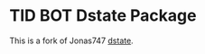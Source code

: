 TID BOT Dstate Package
================

This is a fork of Jonas747 [dstate](https://github.com/jonas747/dstate).